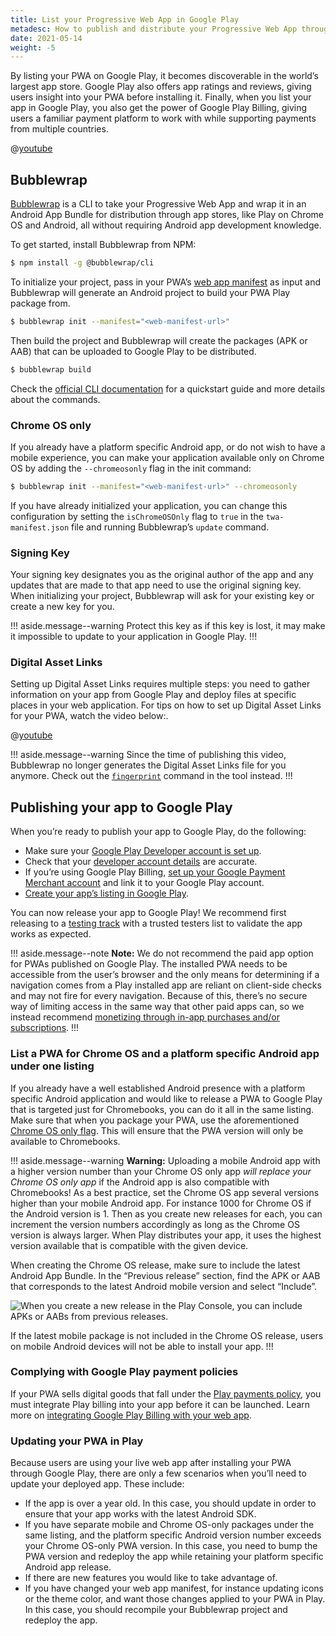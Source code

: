 ```yaml
---
title: List your Progressive Web App in Google Play
metadesc: How to publish and distribute your Progressive Web App through Google Play.
date: 2021-05-14
weight: -5
---
```


By listing your PWA on Google Play, it becomes discoverable in the world’s largest app store. Google Play also offers app ratings and reviews, giving users insight into your PWA before installing it. Finally, when you list your app in Google Play, you also get the power of Google Play Billing, giving users a familiar payment platform to work with while supporting payments from multiple countries.

@[youtube](https://www.youtube.com/watch?v=ddbHp8tGBwQ)

## Bubblewrap

[Bubblewrap](https://github.com/GoogleChromeLabs/bubblewrap) is a CLI to take your Progressive Web App and wrap it in an Android App Bundle for distribution through app stores, like Play on Chrome OS and Android, all without requiring Android app development knowledge.

To get started, install Bubblewrap from NPM:

```bash
$ npm install -g @bubblewrap/cli
```

To initialize your project, pass in your PWA’s [web app manifest](https://web.dev/add-manifest/) as input and Bubblewrap will generate an Android project to build your PWA Play package from.

```bash
$ bubblewrap init --manifest="<web-manifest-url>"
```

Then build the project and Bubblewrap will create the packages (APK or AAB) that can be uploaded to Google Play to be distributed.

```bash
$ bubblewrap build
```

Check the [official CLI documentation](https://github.com/GoogleChromeLabs/bubblewrap/tree/main/packages/cli) for a quickstart guide and more details about the commands.

### Chrome OS only

If you already have a platform specific Android app, or do not wish to have a mobile experience, you can make your application available only on Chrome OS by adding the `--chromeosonly` flag in the init command:

```bash
$ bubblewrap init --manifest="<web-manifest-url>" --chromeosonly
```

If you have already initialized your application, you can change this configuration by setting the `isChromeOSOnly` flag to `true` in the `twa-manifest.json` file and running Bubblewrap’s `update` command.

### Signing Key

Your signing key designates you as the original author of the app and any updates that are made to that app need to use the original signing key. When initializing your project, Bubblewrap will ask for your existing key or create a new key for you.

!!! aside.message--warning
Protect this key as if this key is lost, it may make it impossible to update to your application in Google Play.
!!!

### Digital Asset Links

Setting up Digital Asset Links requires multiple steps: you need to gather information on your app from Google Play and deploy files at specific places in your web application. For tips on how to set up Digital Asset Links for your PWA, watch the video below:.

@[youtube](https://www.youtube.com/watch?v=3bAQPnxLd4c)

!!! aside.message--warning
Since the time of publishing this video, Bubblewrap no longer generates the Digital Asset Links file for you anymore. Check out the [`fingerprint`](https://github.com/GoogleChromeLabs/bubblewrap/tree/main/packages/cli#fingerprint) command in the tool instead.
!!!

## Publishing your app to Google Play

When you’re ready to publish your app to Google Play, do the following:

- Make sure your [Google Play Developer account is set up](https://support.google.com/googleplay/android-developer/answer/6112435?authuser=1).
- Check that your [developer account details](https://support.google.com/googleplay/android-developer/answer/139626?authuser=1) are accurate.
- If you’re using Google Play Billing, [set up your Google Payment Merchant account](https://support.google.com/googleplay/android-developer/answer/3092739?authuser=1) and link it to your Google Play account.
- [Create your app’s listing in Google Play](https://developer.android.com/distribute/best-practices/launch/store-listing?authuser=1).

You can now release your app to Google Play! We recommend first releasing to a [testing track](https://support.google.com/googleplay/android-developer/answer/9845334?authuser=1&authuser=1&visit_id=637556446686565231-2880420394&rd=1) with a trusted testers list to validate the app works as expected.

!!! aside.message--note
**Note:** We do not recommend the paid app option for PWAs published on Google Play. The installed PWA needs to be accessible from the user’s browser and the only means for determining if a navigation comes from a Play installed app are reliant on client-side checks and may not fire for every navigation. Because of this, there’s no secure way of limiting access in the same way that other paid apps can, so we instead recommend [monetizing through in-app purchases and/or subscriptions](/{{locale.code}}/publish/pwa-play-billing).
!!!

### List a PWA for Chrome OS and a platform specific Android app under one listing

If you already have a well established Android presence with a platform specific Android application and would like to release a PWA to Google Play that is targeted just for Chromebooks, you can do it all in the same listing. Make sure that when you package your PWA, use the aforementioned [Chrome OS only flag](#chrome-os-only). This will ensure that the PWA version will only be available to Chromebooks.

!!! aside.message--warning
**Warning:** Uploading a mobile Android app with a higher version number than your Chrome OS only app _will replace your Chrome OS only app_ if the Android app is also compatible with Chromebooks! As a best practice, set the Chrome OS app several versions higher than your mobile Android app. For instance 1000 for Chrome OS if the Android version is 1. Then as you create new releases for each, you can increment the version numbers accordingly as long as the Chrome OS version is always larger. When Play distributes your app, it uses the highest version available that is compatible with the given device.

When creating the Chrome OS release, make sure to include the latest Android App Bundle. In the “Previous release” section, find the APK or AAB that corresponds to the latest Android mobile version and select “Include”.

![When you create a new release in the Play Console, you can include APKs or AABs from previous releases.](/images/publish/pwa-in-play/play-console-include.png)

If the latest mobile package is not included in the Chrome OS release, users on mobile Android devices will not be able to install your app.
!!!

### Complying with Google Play payment policies

If your PWA sells digital goods that fall under the [Play payments policy](https://support.google.com/googleplay/android-developer/answer/9858738#gbwa:~:text=Play%2Ddistributed%20apps%20must%20use%20Google%20Play's,app%20functionality%2C%20digital%20content%20or%20goods.), you must integrate Play billing into your app before it can be launched. Learn more on [integrating Google Play Billing with your web app](/{{locale.code}}/publish/pwa-play-billing).

### Updating your PWA in Play

Because users are using your live web app after installing your PWA through Google Play, there are only a few scenarios when you’ll need to update your deployed app. These include:

- If the app is over a year old. In this case, you should update in order to ensure that your app works with the latest Android SDK.
- If you have separate mobile and Chrome OS-only packages under the same listing, and the platform specific Android version number exceeds your Chrome OS-only PWA version. In this case, you need to bump the PWA version and redeploy the app while retaining your platform specific Android app release.
- If there are new features you would like to take advantage of.
- If you have changed your web app manifest, for instance updating icons or the theme color, and want those changes applied to your PWA in Play. In this case, you should recompile your Bubblewrap project and redeploy the app.
